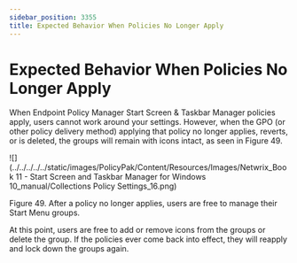 ```yaml
---
sidebar_position: 3355
title: Expected Behavior When Policies No Longer Apply
---
```


# Expected Behavior When Policies No Longer Apply

When Endpoint Policy Manager Start Screen & Taskbar Manager policies apply, users cannot work around your settings. However, when the GPO (or other policy delivery method) applying that policy no longer applies, reverts, or is deleted, the groups will remain with icons intact, as seen in Figure 49.

![](../../../../../static/images/PolicyPak/Content/Resources/Images/Netwrix_Book 11 - Start Screen and Taskbar Manager for Windows 10_manual/Collections Policy Settings_16.png)

Figure 49. After a policy no longer applies, users are free to manage their Start Menu groups.

At this point, users are free to add or remove icons from the groups or delete the group. If the policies ever come back into effect, they will reapply and lock down the groups again.